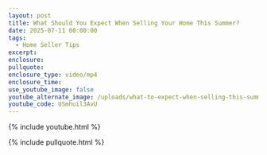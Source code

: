```yaml
---
layout: post
title: What Should You Expect When Selling Your Home This Summer?
date: 2025-07-11 00:00:00
tags:
  - Home Seller Tips
excerpt:
enclosure:
pullquote:
enclosure_type: video/mp4
enclosure_time:
use_youtube_image: false
youtube_alternate_image: /uploads/what-to-expect-when-selling-this-summer.jpg
youtube_code: USmhuil3AvU
---
```

{% include youtube.html %}

{% include pullquote.html %}